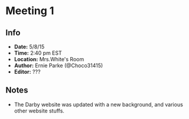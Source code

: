 # Meeting 1
## Info
 * **Date:** 5/8/15
 * **Time:** 2:40 pm EST
 * **Location:** Mrs.White's Room
 * **Author:** Ernie Parke (@Choco31415)
 * **Editor:** ???

## Notes
 * The Darby website was updated with a new background, and various other website stuffs.

